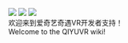 ![](https://github.com/iQIYIVR/QIYUVR/blob/master/images/dev-logo.png)
![](https://img.shields.io/badge/QIYUVR-Unity-orange) ![](https://img.shields.io/badge/QIYU-VR-green)  
 欢迎来到爱奇艺奇遇VR开发者支持！  
 Welcome to the QIYUVR wiki!  
#
